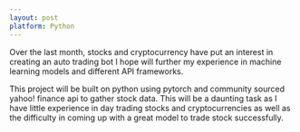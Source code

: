 ```yaml
---
layout: post
platform: Python
---
```

Over the last month, stocks and cryptocurrency have put an interest in creating an auto trading bot I hope will further my experience in machine learning models and different API frameworks.

This project will be built on python using pytorch and community sourced yahoo! finance api to gather stock data. This will be a daunting task as I have little experience in day trading stocks and cryptocurrencies as well as the difficulty in coming up with a great model to trade stock successfully.